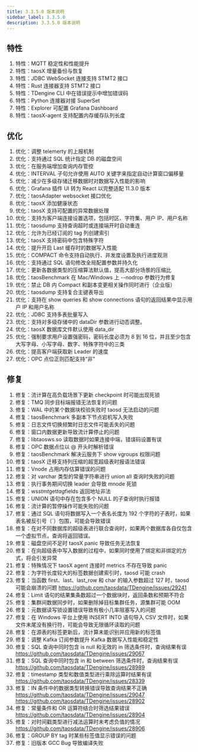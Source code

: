 ```yaml
---
title: 3.3.5.0 版本说明
sidebar_label: 3.3.5.0
description: 3.3.5.0 版本说明
---
```


## 特性
  1. 特性：MQTT 稳定性和性能提升 
  2. 特性：taosX 增量备份与恢复 
  3. 特性：JDBC WebSocket 连接支持 STMT2 接口 
  4. 特性：Rust 连接器支持 STMT2 接口 
  5. 特性：TDengine CLI 中在错误提示中增加错误码 
  6. 特性：Python 连接器对接 SuperSet 
  7. 特性：Explorer 可配置 Grafana Dashboard 
  8. 特性：taosX-agent 支持配置内存缓存队列长度 

## 优化
  1. 优化：调整 telemerty 的上报机制 
  2. 优化：支持通过 SQL 统计指定 DB 的磁盘空间 
  3. 优化：在服务端增加查询内存管控 
  4. 优化：INTERVAL 子句允许使用 AUTO 关键字来指定自动计算窗口偏移量 
  5. 优化：减少在多级存储迁移数据时对数据写入性能的影响 
  6. 优化：Grafana 插件 UI 转为 React 以完整适配 11.3.0 版本 
  7. 优化：taosAdapter websocket 接口优化 
  8. 优化：taosX 添加健康状态 
  9. 优化：taosX 支持可配置的异常数据处理 
 10. 优化：支持为客户端连接设置选项，包括时区、字符集、用户 IP、用户名称 
 11. 优化：taosdump 支持查询超时或连接端开时自动重连 
 12. 优化：允许为已经订阅的 tag 列创建索引 
 13. 优化：taosX 支持密码中包含特殊字符 
 14. 优化：提升开启 Last 缓存时的数据写入性能 
 15. 优化：COMPACT 命令支持自动执行、并发度设置及执行进度观测 
 16. 优化：支持通过 SQL 语句修改全局配置参数并持久化 
 17. 优化：更新各数据类型的压缩算法默认值，提高大部分场景的压缩比 
 18. 优化：taosBenchmark 在 Mac/Windows 上 --nodrop 参数行为修复 
 19. 优化：禁止 DB 内 Compact 和副本变更相关操作同时进行（企业版） 
 20. 优化：taosdump 支持复合主键表导出 
 21. 优化：支持在 show queries 和 show connections 语句的返回结果中显示用户 IP 和用户名称 
 22. 优化：JDBC 支持多表批量写入 
 23. 优化：支持对多级存储中的 dataDir 参数进行动态调整。 
 24. 优化：taosX 数据库文件默认使用 data_dir  
 25. 优化：强制要求用户设置强密码，密码长度必须为 8 到 16 位，并且至少包含大写字母、小写字母、数字、特殊字符中的三类 
 26. 优化：提高客户端获取新 Leader 的速度 
 27. 优化：OPC 点位正则匹配支持“非” 

## 修复
  1. 修复：流计算在高负载场景下更新 checkpoint 时可能出现死锁 
  2. 修复：TMQ 同步目标端报错无法恢复的问题 
  3. 修复：WAL 中的某个数据块校验失败时 taosd 无法启动的问题 
  4. 修复：taosBenchmark 多副本下节点宕机写入失败 
  5. 修复：日志文件切换频繁时日志文件可能丢失的问题 
  6. 修复：窗口内数据更新导致流计算停止的问题 
  7. 修复：libtaosws.so 读取数据时如果连接中端，错误码设置有误 
  8. 修复：OPC 数据点位以 @ 开头时解析错误 
  9. 修复：taosBenchmark 解决云服务下 show vgroups 权限问题 
 10. 修复：taosX 迁移支持列压缩的超宽超级表时报语法错误 
 11. 修复：Vnode 占用内存估算错误的问题 
 12. 修复：对 varchar 类型的常量字符串进行 union all 查询时失败的问题 
 13. 修复：执行事务期间切换 leader 会导致 mnode 死锁 
 14. 修复：ws*stmt*get*tag*fields 返回地址非法 
 15. 修复：UNION 语句中存在包含多个 NULL 的子查询时执行报错 
 16. 修复：流计算的暂停操作可能失败的问题 
 17. 修复：通过 SQL 语句将数据写入一个表名长度为 192 个字符的子表时，如果表名被反引号（`）包围，可能会导致错误 
 18. 修复：在对不同数据库的超级表进行联合查询时，如果两个数据库各自仅包含一个虚拟节点，查询将返回错误。 
 19. 修复：磁盘空间不足时 taosX panic 导致任务无法恢复 
 20. 修复：在向超级表中写入数据的过程中，如果同时使用了绑定和非绑定的方式，将会引发异常 
 21. 修复：特殊情况下 taosX agent 连接时 metrics 不存在导致 panic 
 22. 修复：为字符长度较大的标签数据创建索引时，taosd 可能 crash 
 23. 修复：当函数 first、last、last_row 和 char 的输入参数超过 127 时，taosd 可能会崩溃的问题 https://github.com/taosdata/TDengine/issues/29241
 24. 修复：Limit 语句的结果集条数超过一个数据块时，返回条数和预期不符合 
 25. 修复：集群间数据同步时，如果删除掉目标集群任务，源集群可能 OOM 
 26. 修复：元数据读写锁设置错误导致有极小几率阻塞写入的问题 
 27. 修复：在 Windows 平台上使用 INSERT INTO 语句导入 CSV 文件时，如果文件末尾没有换行符，可能会导致无限循环读取的问题 
 28. 修复：在源表的标签更新后，流计算未能识别并应用新的标签值 
 29. 修复：调整 Kafka 订阅参数提升 Kafka 数据写入性能和稳定性 
 30. 修复：SQL 查询中同时包含 is null 和无效的 in 筛选条件时，查询结果有误 https://github.com/taosdata/TDengine/issues/29067
 31. 修复：SQL 查询中同时包含 in 和 between 筛选条件时，查询结果有误 https://github.com/taosdata/TDengine/issues/28989
 32. 修复：timestamp 类型和数值类型进行乘除运算时结果有误 https://github.com/taosdata/TDengine/issues/28339
 33. 修复：IN 条件中的数据类型转换错误导致查询结果不正确 https://github.com/taosdata/TDengine/issues/29047 https://github.com/taosdata/TDengine/issues/28902
 34. 修复：常量条件和 OR 运算符结合时筛选结果错误 https://github.com/taosdata/TDengine/issues/28904
 35. 修复：对时间戳类型进行减法运算时未考虑负值的情况 https://github.com/taosdata/TDengine/issues/28906
 36. 修复：GROUP BY tag 时某些标签值显示错误的问题 
 37. 修复：旧版本 GCC Bug 导致编译失败 

